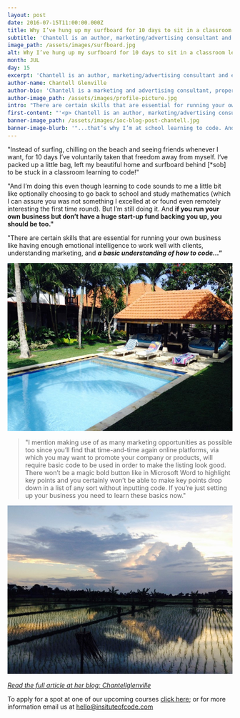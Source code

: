 ```yaml
---
layout: post
date: 2016-07-15T11:00:00.000Z
title: Why I’ve hung up my surfboard for 10 days to sit in a classroom learning to code
subtitle: 'Chantell is an author, marketing/advertising consultant and entrepreneur and came to our June 10 course to help take control of her online presence. This article highlights the importance of learning to code as a business owner.'
image_path: /assets/images/surfboard.jpg
alt: Why I’ve hung up my surfboard for 10 days to sit in a classroom learning to code
month: JUL
day: 15
excerpt: 'Chantell is an author, marketing/advertising consultant and entrepreneur and came to our June 10 course to help take control of her online presence. This article highlights the importance of learning to code as a business owner.'
author-name: Chantell Glenville
author-bio: 'Chantell is a marketing and advertising consultant, property investor and advisor, writer and entrepreneur.'
author-image_path: /assets/images/profile-picture.jpg
intro: "There are certain skills that are essential for running your own business like having enough emotional intelligence to work well with clients, understanding marketing, and\_a basic understanding of how to code…"
first-content: "'<p> Chantell is an author, marketing/advertising consultant and entrepreneur and came to our June 10 course to help take control of her online presence. Chantell wrote this piece around the reasons she knew it was so important for her to learn to code as a business owner. </p> <p> Her favourite part? That she could learn a skill so valuable to being an entrepreneur in such a supportive, immersive environment. When we weren't coding we were exploring the rice paddies, surfing and watching the sunset over the ocean and just hanging out with a group of inspiring entrepreneurs and creatives from all over the world. </p>"
banner-image_path: /assets/images/ioc-blog-post-chantell.jpg
banner-image-blurb: '"...that’s why I’m at school learning to code. And why you should be too." - Chantell Glenville'
---
```



"Instead of surfing, chilling on the beach and seeing friends whenever I want, for 10 days I’ve voluntarily taken that freedom away from myself. I‘ve packed up a little bag, left my beautiful home and surfboard behind [\*sob] to be stuck in a classroom learning to code!"

"And I’m doing this even though learning to code sounds to me a little bit like optionally choosing to go back to school and study mathematics (which I can assure you was not something I excelled at or found even remotely interesting the first time round). But I’m still doing it. And **if you run your own business but don’t have a huge start-up fund backing you up, you should be too."**

"There are certain skills that are essential for running your own business like having enough emotional intelligence to work well with clients, understanding marketing, and ***a basic understanding of how to code…"***



***![](/uploads/versions/img_0633---x----768-574x---.jpg)***



> "I mention making use of as many marketing opportunities as possible too since you’ll find that time-and-time again online platforms, via which you may want to promote your company or products, will require basic code to be used in order to make the listing look good. There won’t be a magic bold button like in Microsoft Word to highlight key points and you certainly won’t be able to make key points drop down in a list of any sort without inputting code. If you’re just setting up your business you need to learn these basics now."



![](/uploads/versions/img_0604---x----768-574x---.jpg)

[*Read the full article at her blog: Chantellglenville*](http://chantellglenville.com/2016/06/12/why-ive-hung-up-my-surfboard-for-10-days-to-sit-in-a-classroom-instead/)

To apply for a spot at one of our upcoming courses [click here](http://www.instituteofcode.com/apply.html); or for more information email us at hello@insituteofcode.com